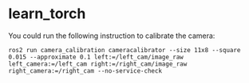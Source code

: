 # learn_torch

You could run the following instruction to calibrate the camera:  
```
ros2 run camera_calibration cameracalibrator --size 11x8 --square 0.015 --approximate 0.1 left:=/left_cam/image_raw left_camera:=/left_cam right:=/right_cam/image_raw right_camera:=/right_cam --no-service-check
```